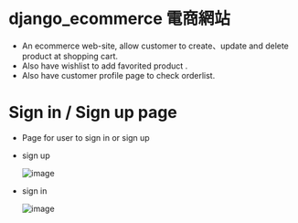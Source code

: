 # django_ecommerce 電商網站
- An ecommerce web-site, allow customer to create、update and delete product at shopping cart.
- Also have wishlist to add favorited product .
- Also have customer profile page to check orderlist.

# Sign in / Sign up page
- Page for user to sign in or sign up

- sign up

  ![image](https://github.com/as2229181/django_ecommerce/assets/122463207/6051f3a5-e42f-4846-95ab-c4b518d11306)


- sign in

  ![image](https://github.com/as2229181/django_ecommerce/assets/122463207/0e07c6af-2638-496a-b43c-4e0ecb193b94)

  

